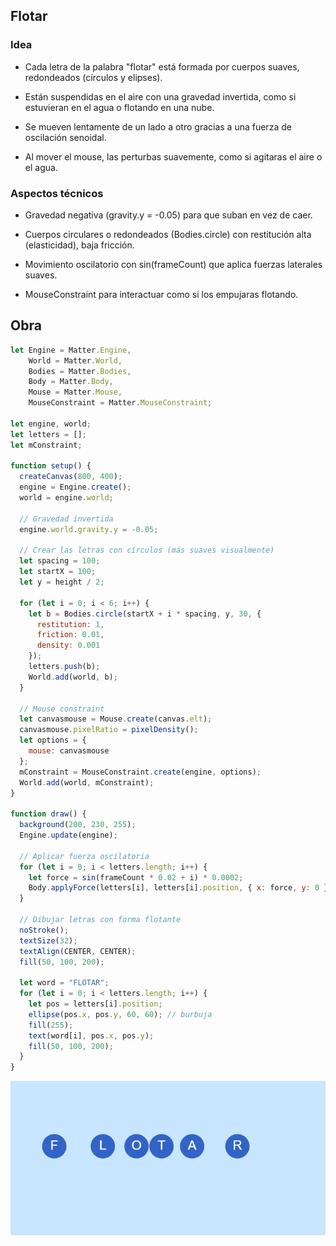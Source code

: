 ## Flotar

### Idea

* Cada letra de la palabra "flotar" está formada por cuerpos suaves, redondeados (círculos y elipses).

* Están suspendidas en el aire con una gravedad invertida, como si estuvieran en el agua o flotando en una nube.

* Se mueven lentamente de un lado a otro gracias a una fuerza de oscilación senoidal.

* Al mover el mouse, las perturbas suavemente, como si agitaras el aire o el agua.

### Aspectos técnicos

* Gravedad negativa (gravity.y = -0.05) para que suban en vez de caer.

* Cuerpos circulares o redondeados (Bodies.circle) con restitución alta (elasticidad), baja fricción.

* Movimiento oscilatorio con sin(frameCount) que aplica fuerzas laterales suaves.

* MouseConstraint para interactuar como si los empujaras flotando.

## Obra

``` js
let Engine = Matter.Engine,
    World = Matter.World,
    Bodies = Matter.Bodies,
    Body = Matter.Body,
    Mouse = Matter.Mouse,
    MouseConstraint = Matter.MouseConstraint;

let engine, world;
let letters = [];
let mConstraint;

function setup() {
  createCanvas(800, 400);
  engine = Engine.create();
  world = engine.world;

  // Gravedad invertida
  engine.world.gravity.y = -0.05;

  // Crear las letras con círculos (más suaves visualmente)
  let spacing = 100;
  let startX = 100;
  let y = height / 2;

  for (let i = 0; i < 6; i++) {
    let b = Bodies.circle(startX + i * spacing, y, 30, {
      restitution: 1,
      friction: 0.01,
      density: 0.001
    });
    letters.push(b);
    World.add(world, b);
  }

  // Mouse constraint
  let canvasmouse = Mouse.create(canvas.elt);
  canvasmouse.pixelRatio = pixelDensity();
  let options = {
    mouse: canvasmouse
  };
  mConstraint = MouseConstraint.create(engine, options);
  World.add(world, mConstraint);
}

function draw() {
  background(200, 230, 255);
  Engine.update(engine);

  // Aplicar fuerza oscilatoria
  for (let i = 0; i < letters.length; i++) {
    let force = sin(frameCount * 0.02 + i) * 0.0002;
    Body.applyForce(letters[i], letters[i].position, { x: force, y: 0 });
  }

  // Dibujar letras con forma flotante
  noStroke();
  textSize(32);
  textAlign(CENTER, CENTER);
  fill(50, 100, 200);

  let word = "FLOTAR";
  for (let i = 0; i < letters.length; i++) {
    let pos = letters[i].position;
    ellipse(pos.x, pos.y, 60, 60); // burbuja
    fill(255);
    text(word[i], pos.x, pos.y);
    fill(50, 100, 200);
  }
}

```

![Flotar](../../../../assets/Flotar.png)
